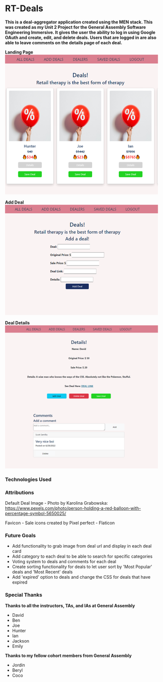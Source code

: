 # RT-Deals

**This is a deal-aggregator application created using the MEN stack. This was created as my Unit 2 Project for the General Assembly Software Engineering Immersive. It gives the user the ability to log in using Google OAuth and create, edit, and delete deals. Users that are logged in are also able to leave comments on the details page of each deal.**

**Landing Page**
![Landing Page Image](/public/images/rt-deals-landing.png)

**Add Deal**
![Add Deal Image](/public/images/rt-deals-add-deal.png)

**Deal Details**
![Details Page](/public/images/rt-deals-details.png)

### Technologies Used


### Attributions  

Default Deal Image - Photo by Karolina Grabowska: https://www.pexels.com/photo/person-holding-a-red-balloon-with-percentage-symbol-5650025/

Favicon - Sale icons created by Pixel perfect - Flaticon

### Future Goals

- Add functionality to grab image from deal url and display in each deal card
- Add category to each deal to be able to search for specific categories
- Voting system to deals and comments for each deal
- Create sorting functionality for deals to let user sort by 'Most Popular' deals and 'Most Recent' deals
- Add 'expired' option to deals and change the CSS for deals that have expired

### Special Thanks

**Thanks to all the instructors, TAs, and IAs at General Assembly**
- David
- Ben
- Joe
- Hunter
- Ian
- Jackson
- Emily

**Thanks to my fellow cohort members from General Assembly**
- Jordin
- Beryl
- Coco
